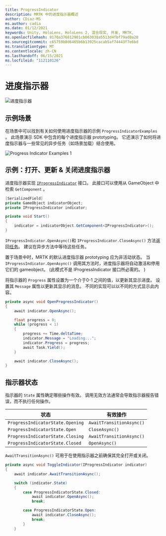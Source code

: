 ```yaml
---
title: ProgressIndicator
description: MRTK 中的进度指示器概述
author: CDiaz-MS
ms.author: cadia
ms.date: 01/12/2021
keywords: Unity, HoloLens, HoloLens 2, 混合现实, 开发, MRTK,
ms.openlocfilehash: 9170a376812901cb063038a5513d4fbf79ad0a28
ms.sourcegitcommit: c65759b8d6465b6b13925cacab5af74443f7e6bd
ms.translationtype: MT
ms.contentlocale: zh-CN
ms.lasthandoff: 06/15/2021
ms.locfileid: "112110126"
---
```

# <a name="progress-indicators"></a>进度指示器

![进度指示器](../images/progress-indicator/MRTK_ProgressIndicator_Main.png)

## <a name="example-scene"></a>示例场景

在场景中可以找到有关如何使用进度指示器的示例 `ProgressIndicatorExamples` 。 此场景演示 SDK 中包含的每个进度指示器 prototyping。 它还演示了如何将进度指示器与一些常见的异步任务（如场景加载）结合使用。

<img src="../images/progress-indicator/MRTK_ProgressIndicator_Examples.png" alt="Progress Indicator Examples 1">

## <a name="example-open-update--close-a-progress-indicator"></a>示例：打开、更新 & 关闭进度指示器

进度指示器实现 [`IProgressIndicator`](xref:Microsoft.MixedReality.Toolkit.UI.IProgressIndicator) 接口。 此接口可以使用从 GameObject 中检索 `GetComponent` 。

```c#
[SerializedField]
private GameObject indicatorObject;
private IProgressIndicator indicator;

private void Start()
{
    indicator = indicatorObject.GetComponent<IProgressIndicator>();
}
```

`IProgressIndicator.OpenAsync()`和 `IProgressIndicator.CloseAsync()` 方法返回[任务](xref:System.Threading.Tasks.Task)。 建议在异步方法中等待这些任务。

置于场景中时，MRTK 的默认进度指示器 prototyping 应为非活动状态。 当 `IProgressIndicator.OpenAsync()` 调用其方法时，进度指示器将自动激活和停用它们的 gameobject。  (此模式不是 IProgressIndicator 接口所必需的。 ) 

将指示器的 `Progress` 属性设置为一个介于0-1 之间的值，以更新其显示进度。 设置其 `Message` 属性以更新其显示的消息。 不同的实现可以以不同的方式显示此内容。

```c#
private async void OpenProgressIndicator()
{
    await indicator.OpenAsync();

    float progress = 0;
    while (progress < 1)
    {
        progress += Time.deltaTime;
        indicator.Message = "Loading...";
        indicator.Progress = progress;
        await Task.Yield();
    }

    await indicator.CloseAsync();
}
```

## <a name="indicator-states"></a>指示器状态

指示器的 `State` 属性确定哪些操作有效。 调用无效方法通常会导致指示器报告错误，而不执行任何操作。

状态 | 有效操作
--- | ---
`ProgressIndicatorState.Opening` | `AwaitTransitionAsync()`
`ProgressIndicatorState.Open` | `CloseAsync()`
`ProgressIndicatorState.Closing` | `AwaitTransitionAsync()`
`ProgressIndicatorState.Closed` | `OpenAsync()`

`AwaitTransitionAsync()` 可用于在使用指示器之前确保其完全打开或关闭。

```c#
private async void ToggleIndicator(IProgressIndicator indicator)
{
    await indicator.AwaitTransitionAsync();

    switch (indicator.State)
    {
        case ProgressIndicatorState.Closed:
            await indicator.OpenAsync();
            break;

        case ProgressIndicatorState.Open:
            await indicator.CloseAsync();
            break;
        }
    }
```
